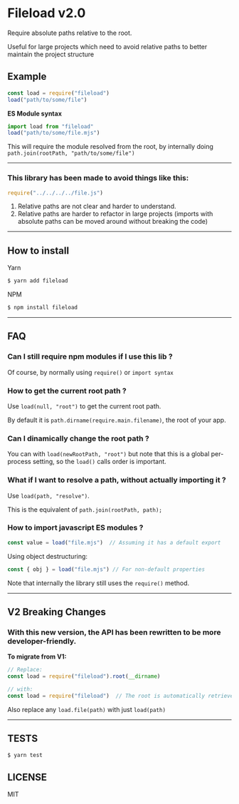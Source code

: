 # Fileload v2.0
Require absolute paths relative to the root.

Useful for large projects which need to avoid relative paths to better maintain the project structure

## **Example**
```js
const load = require("fileload")
load("path/to/some/file")
```

**ES Module syntax**
```js
import load from "fileload"
load("path/to/some/file.mjs")
```

This will require the module resolved from the root, by internally doing `path.join(rootPath, "path/to/some/file")`

---

### This library has been made to avoid things like this:
```js
require("../../../../file.js")
```
1. Relative paths are not clear and harder to understand.
2. Relative paths are harder to refactor in large projects
    (imports with absolute paths can be moved around without breaking the code)

---


## **How to install**

Yarn
```bash
$ yarn add fileload
```

NPM
```bash
$ npm install fileload
```

---

## **FAQ**

### **Can I still require npm modules if I use this lib ?**

Of course, by normally using `require()` or `import syntax`

### **How to get the current root path ?**

Use `load(null, "root")` to get the current root path.

By default it is `path.dirname(require.main.filename)`, the root of your app.

### **Can I dinamically change the root path ?**

You can with `load(newRootPath, "root")` but note that this is a global per-process setting, so the `load()` calls order is important.

### **What if I want to resolve a path, without actually importing it ?**

Use `load(path, "resolve")`.

This is the equivalent of `path.join(rootPath, path);`

### **How to import javascript ES modules ?**

```js
const value = load("file.mjs")  // Assuming it has a default export
```
Using object destructuring:
```js
const { obj } = load("file.mjs") // For non-default properties
```

Note that internally the library still uses the `require()` method.

---

## **V2 Breaking Changes**

### With this new version, the API has been rewritten to be more developer-friendly.

**To migrate from V1:**


```js
// Replace:
const load = require("fileload").root(__dirname)

// with:
const load = require("fileload")  // The root is automatically retrieved now
```

Also replace any `load.file(path)` with just `load(path)`

---

## **TESTS**

```bash
$ yarn test
```


## **LICENSE**

MIT

